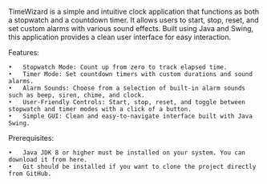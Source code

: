 TimeWizard is a simple and intuitive clock application that functions as both a stopwatch and a countdown timer. It allows users to start, stop, reset, and set custom alarms with various sound effects. Built using Java and Swing, this application provides a clean user interface for easy interaction.

Features:

	•	Stopwatch Mode: Count up from zero to track elapsed time.
	•	Timer Mode: Set countdown timers with custom durations and sound alarms.
	•	Alarm Sounds: Choose from a selection of built-in alarm sounds such as beep, siren, chime, and clock.
	•	User-Friendly Controls: Start, stop, reset, and toggle between stopwatch and timer modes with a click of a button.
	•	Simple GUI: Clean and easy-to-navigate interface built with Java Swing.

Prerequisites:

	•	Java JDK 8 or higher must be installed on your system. You can download it from here.
	•	Git should be installed if you want to clone the project directly from GitHub.
